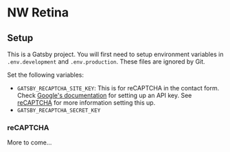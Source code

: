 # NW Retina

## Setup

This is a Gatsby project. You will first need to setup environment variables in `.env.development` and `.env.production`. These files are ignored by Git.

Set the following variables:

* `GATSBY_RECAPTCHA_SITE_KEY`: This is for reCAPTCHA in the contact form. Check [Google's documentation](https://www.google.com/recaptcha/intro/v3.html) for setting up an API key. See [reCAPTCHA](#recaptcha) for more information setting this up. 
* `GATSBY_RECAPTCHA_SECRET_KEY`

### reCAPTCHA

More to come...